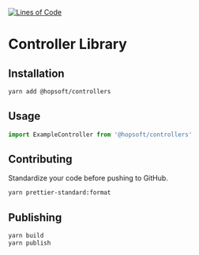 [![Lines of Code](http://img.shields.io/badge/lines_of_code-375-brightgreen.svg?style=flat)](http://blog.codinghorror.com/the-best-code-is-no-code-at-all/)

# Controller Library

## Installation

```sh
yarn add @hopsoft/controllers
```

## Usage

```js
import ExampleController from '@hopsoft/controllers'
```

## Contributing

Standardize your code before pushing to GitHub.

```sh
yarn prettier-standard:format
```

## Publishing

```sh
yarn build
yarn publish
```
